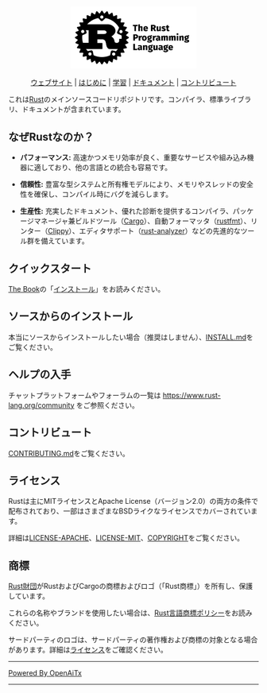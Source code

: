 <div align="center">
  <picture>
    <source media="(prefers-color-scheme: dark)" srcset="https://raw.githubusercontent.com/rust-lang/www.rust-lang.org/master/static/images/rust-social-wide-dark.svg">
    <source media="(prefers-color-scheme: light)" srcset="https://raw.githubusercontent.com/rust-lang/www.rust-lang.org/master/static/images/rust-social-wide-light.svg">
    <img alt="The Rust Programming Language: A language empowering everyone to build reliable and efficient software"
         src="https://raw.githubusercontent.com/rust-lang/www.rust-lang.org/master/static/images/rust-social-wide-light.svg"
         width="50%">
  </picture>

[ウェブサイト][Rust] | [はじめに] | [学習] | [ドキュメント] | [コントリビュート]
</div>

これは[Rust]のメインソースコードリポジトリです。コンパイラ、標準ライブラリ、ドキュメントが含まれています。

[Rust]: https://www.rust-lang.org/
[はじめに]: https://www.rust-lang.org/learn/get-started
[学習]: https://www.rust-lang.org/learn
[ドキュメント]: https://www.rust-lang.org/learn#learn-use
[コントリビュート]: CONTRIBUTING.md

## なぜRustなのか？

- **パフォーマンス:** 高速かつメモリ効率が良く、重要なサービスや組み込み機器に適しており、他の言語との統合も容易です。

- **信頼性:** 豊富な型システムと所有権モデルにより、メモリやスレッドの安全性を確保し、コンパイル時にバグを減らします。

- **生産性:** 充実したドキュメント、優れた診断を提供するコンパイラ、パッケージマネージャ兼ビルドツール（[Cargo]）、自動フォーマッタ（[rustfmt]）、リンター（[Clippy]）、エディタサポート（[rust-analyzer]）などの先進的なツール群を備えています。

[Cargo]: https://github.com/rust-lang/cargo
[rustfmt]: https://github.com/rust-lang/rustfmt
[Clippy]: https://github.com/rust-lang/rust-clippy
[rust-analyzer]: https://github.com/rust-lang/rust-analyzer

## クイックスタート

[The Book]の「[インストール]」をお読みください。

[インストール]: https://doc.rust-lang.org/book/ch01-01-installation.html
[The Book]: https://doc.rust-lang.org/book/index.html

## ソースからのインストール

本当にソースからインストールしたい場合（推奨はしません）、[INSTALL.md](INSTALL.md)をご覧ください。

## ヘルプの入手

チャットプラットフォームやフォーラムの一覧は https://www.rust-lang.org/community をご参照ください。

## コントリビュート

[CONTRIBUTING.md](CONTRIBUTING.md)をご覧ください。

## ライセンス

Rustは主にMITライセンスとApache License（バージョン2.0）の両方の条件で配布されており、一部はさまざまなBSDライクなライセンスでカバーされています。

詳細は[LICENSE-APACHE](LICENSE-APACHE)、[LICENSE-MIT](LICENSE-MIT)、[COPYRIGHT](COPYRIGHT)をご覧ください。

## 商標

[Rust財団][rust-foundation]がRustおよびCargoの商標およびロゴ（「Rust商標」）を所有し、保護しています。

これらの名称やブランドを使用したい場合は、[Rust言語商標ポリシー][trademark-policy]をお読みください。

サードパーティのロゴは、サードパーティの著作権および商標の対象となる場合があります。詳細は[ライセンス][policies-licenses]をご確認ください。

[rust-foundation]: https://rustfoundation.org/
[trademark-policy]: https://rustfoundation.org/policy/rust-trademark-policy/
[policies-licenses]: https://www.rust-lang.org/policies/licenses


---


[Powered By OpenAiTx](https://github.com/OpenAiTx/OpenAiTx)


---